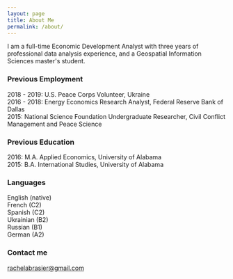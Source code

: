 ```yaml
---
layout: page
title: About Me
permalink: /about/
---
```


I am a full-time Economic Development Analyst with three years of professional data analysis experience, and a Geospatial Information Sciences master's student.

### Previous Employment

2018 - 2019: U.S. Peace Corps Volunteer, Ukraine  
2016 - 2018: Energy Economics Research Analyst, Federal Reserve Bank of Dallas  
2015: National Science Foundation Undergraduate Researcher, Civil Conflict Management and Peace Science 

### Previous Education

2016: M.A. Applied Economics, University of Alabama  
2015: B.A. International Studies, University of Alabama

### Languages

English (native)  
French (C2)  
Spanish (C2)  
Ukrainian (B2)  
Russian (B1)  
German (A2)

### Contact me

[rachelabrasier@gmail.com](mailto:rachelabrasier@gmail.com)
